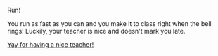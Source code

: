Run!

You run as fast as you can and you make it to class right when the bell rings!
Luckily, your teacher is nice and doesn't mark you late.

[Yay for having a nice teacher!]()